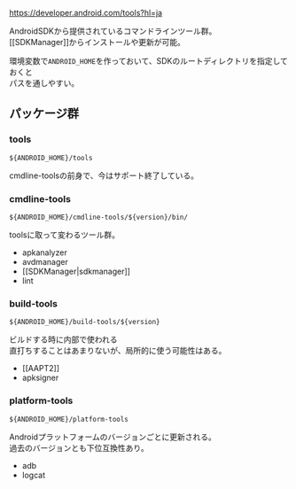 <https://developer.android.com/tools?hl=ja>

AndroidSDKから提供されているコマンドラインツール群。  
[[SDKManager]]からインストールや更新が可能。

環境変数で`ANDROID_HOME`を作っておいて、SDKのルートディレクトリを指定しておくと  
パスを通しやすい。

## パッケージ群
### tools
`${ANDROID_HOME}/tools`

cmdline-toolsの前身で、今はサポート終了している。

### cmdline-tools
`${ANDROID_HOME}/cmdline-tools/${version}/bin/`

toolsに取って変わるツール群。

* apkanalyzer
* avdmanager
* [[SDKManager|sdkmanager]]
* lint

### build-tools
`${ANDROID_HOME}/build-tools/${version}`

ビルドする時に内部で使われる  
直打ちすることはあまりないが、局所的に使う可能性はある。

* [[AAPT2]]
* apksigner

### platform-tools
`${ANDROID_HOME}/platform-tools`

Androidプラットフォームのバージョンごとに更新される。  
過去のバージョンとも下位互換性あり。

* adb
* logcat